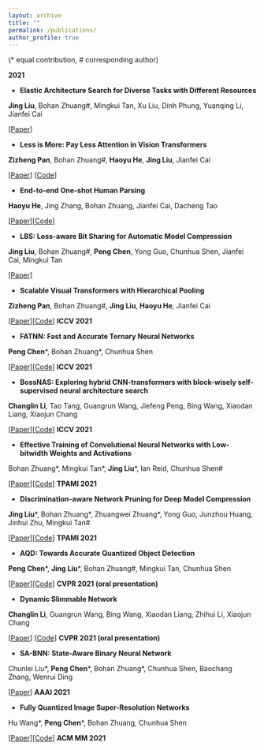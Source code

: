 ```yaml
---
layout: archive
title: ""
permalink: /publications/
author_profile: true
---
```


(\* equal contribution, \# corresponding author)


**2021**


- **Elastic Architecture Search for Diverse Tasks with Different Resources**

**Jing Liu**, Bohan Zhuang\#, Mingkui Tan, Xu Liu, Dinh Phung, Yuanqing Li, Jianfei Cai

[[Paper](https://arxiv.org/abs/2108.01224)]


- **Less is More: Pay Less Attention in Vision Transformers**

**Zizheng Pan**, Bohan Zhuang\#, **Haoyu He**, **Jing Liu**, Jianfei Cai

[[Paper](http://arxiv.org/abs/2105.14217)] [[Code](https://github.com/zhuang-group/LIT)]


- **End-to-end One-shot Human Parsing**

**Haoyu He**, Jing Zhang, Bohan Zhuang, Jianfei Cai, Dacheng Tao

[[Paper](https://arxiv.org/abs/2105.01241)][[Code](https://github.com/Charleshhy/One-shot-Human-Parsing/stargazers)]


- **LBS: Loss-aware Bit Sharing for Automatic Model Compression**

**Jing Liu**, Bohan Zhuang\#, **Peng Chen**, Yong Guo, Chunhua Shen, Jianfei Cai, Mingkui Tan

[[Paper](https://arxiv.org/abs/2101.04935)]


- **Scalable Visual Transformers with Hierarchical Pooling**

**Zizheng Pan**, Bohan Zhuang\#, **Jing Liu**, **Haoyu He**, Jianfei Cai

[[Paper](https://arxiv.org/abs/2103.10619)][[Code](https://github.com/zhuang-group/HVT)]  **ICCV 2021**


- **FATNN: Fast and Accurate Ternary Neural Networks**

**Peng Chen**\*,  Bohan Zhuang\*, Chunhua Shen

[[Paper](https://arxiv.org/pdf/2008.05101.pdf)][[Code](https://github.com/zhuang-group/QTool)]   **ICCV 2021**


- **BossNAS: Exploring hybrid CNN-transformers with block-wisely self-supervised neural architecture search**

**Changlin Li**, Tao Tang, Guangrun Wang, Jiefeng Peng, Bing Wang, Xiaodan Liang, Xiaojun Chang

[[Paper](https://arxiv.org/pdf/2103.12424.pdf)][[Code](https://github.com/changlin31/BossNAS)]  **ICCV 2021**


- **Effective Training of Convolutional Neural Networks with Low-bitwidth Weights and Activations**

Bohan Zhuang\*, Mingkui Tan\*, **Jing Liu**\*, Ian Reid, Chunhua Shen\#

[[Paper](https://arxiv.org/pdf/1908.04680.pdf)][[Code](https://github.com/bohanzhuang/Towards-Effective-Low-bitwidth-Convolutional-Neural-Networks)] **TPAMI 2021**


- **Discrimination-aware Network Pruning for Deep Model Compression**

**Jing Liu**\*, Bohan Zhuang\*, Zhuangwei Zhuang\*, Yong Guo, Junzhou Huang, Jinhui Zhu, Mingkui Tan\#

[[Paper](https://ieeexplore.ieee.org/document/9384353)][[Code](https://github.com/SCUT-AILab/DCP)] **TPAMI 2021**


- **AQD: Towards Accurate Quantized Object Detection**

**Peng Chen**\*, **Jing Liu**\*, Bohan Zhuang\#, Mingkui Tan, Chunhua Shen

[[Paper](https://arxiv.org/abs/2007.06919)][[Code](https://github.com/zhuang-group/QTool)]  **CVPR 2021 (oral presentation)**

- **Dynamic Slimmable Network**

**Changlin Li**, Guangrun Wang, Bing Wang, Xiaodan Liang, Zhihui Li, Xiaojun Chang

[[Paper](https://openaccess.thecvf.com/content/CVPR2021/papers/Li_Dynamic_Slimmable_Network_CVPR_2021_paper.pdf)] [[Code](https://github.com/changlin31/DS-Net)] **CVPR 2021 (oral presentation)**


- **SA-BNN: State-Aware Binary Neural Network**

Chunlei Liu\*, **Peng Chen**\*, Bohan Zhuang\*, Chunhua Shen, Baochang Zhang, Wenrui Ding

[[Paper](https://ojs.aaai.org/index.php/AAAI/article/view/16306)] **AAAI 2021**


- **Fully Quantized Image Super-Resolution Networks**

Hu Wang\*, **Peng Chen**\*, Bohan Zhuang, Chunhua Shen

[[Paper](https://arxiv.org/pdf/2011.14265.pdf)][[Code](https://github.com/zhuang-group/QTool)]  **ACM MM 2021**







